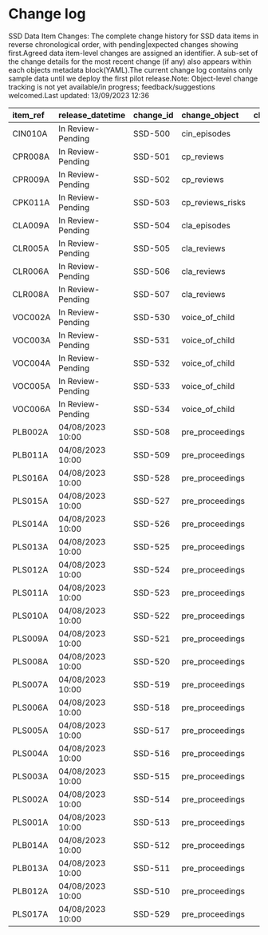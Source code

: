 # Change log
SSD Data Item Changes:
The complete change history for SSD data items in reverse chronological order, with pending|expected changes showing first.Agreed data item-level changes are assigned an identifier. A sub-set of the change details for the most recent change (if any) also appears within each objects metadata block(YAML).The current change log contains only sample data until we deploy the first pilot release.Note: Object-level change tracking is not yet available/in progress; feedback/suggestions welcomed.Last updated: 13/09/2023 12:36

| item_ref   | release_datetime   | change_id   | change_object    | change_impact_title   | change_status   | change_type   | change_source   | change_impact_notes           |
|:-----------|:-------------------|:------------|:-----------------|:----------------------|:----------------|:--------------|:----------------|:------------------------------|
| CIN010A    | In Review-Pending  | SSD-500     | cin_episodes     |                       | pending         | Depreciated   | D2I             | 1aRemove                      |
| CPR008A    | In Review-Pending  | SSD-501     | cp_reviews       |                       | pending         | New Feature   | D2I             | 1aDraft                       |
| CPR009A    | In Review-Pending  | SSD-502     | cp_reviews       |                       | pending         | New Feature   | D2I             | 1aDraft                       |
| CPK011A    | In Review-Pending  | SSD-503     | cp_reviews_risks |                       | pending         | New Feature   | D2I             | 1aDraft                       |
| CLA009A    | In Review-Pending  | SSD-504     | cla_episodes     |                       | pending         | Depreciated   | D2I             | 1aRemove                      |
| CLR005A    | In Review-Pending  | SSD-505     | cla_reviews      |                       | pending         | New Feature   | D2I             | 1aDraft - Suggested new item  |
| CLR006A    | In Review-Pending  | SSD-506     | cla_reviews      |                       | pending         | New Feature   | D2I             | 1aDraft - Suggested new item  |
| CLR008A    | In Review-Pending  | SSD-507     | cla_reviews      |                       | pending         | New Feature   | D2I             | 1aDraft - Suggested new item  |
| VOC002A    | In Review-Pending  | SSD-530     | voice_of_child   |                       | pending         | New Feature   | 1bDraft         | 1bDraft - Suggested new item  |
| VOC003A    | In Review-Pending  | SSD-531     | voice_of_child   |                       | pending         | New Feature   | 1bDraft         | 1bDraft - Suggested new item  |
| VOC004A    | In Review-Pending  | SSD-532     | voice_of_child   |                       | pending         | New Feature   | 1bDraft         | 1bDraft - Suggested new item  |
| VOC005A    | In Review-Pending  | SSD-533     | voice_of_child   |                       | pending         | New Feature   | 1bDraft         | 1bDraft - Suggested new item  |
| VOC006A    | In Review-Pending  | SSD-534     | voice_of_child   |                       | pending         | New Feature   | 1bDraft         | 1bDraft - Suggested new item  |
| PLB002A    | 04/08/2023 10:00   | SSD-508     | pre_proceedings  |                       | released        | New Feature   | 1bSpecified     | 1bSpecified - Agreed new item |
| PLB011A    | 04/08/2023 10:00   | SSD-509     | pre_proceedings  |                       | released        | New Feature   | 1bSpecified     | 1bSpecified - Agreed new item |
| PLS016A    | 04/08/2023 10:00   | SSD-528     | pre_proceedings  |                       | released        | New Feature   | 1bSpecified     | 1bSpecified - Agreed new item |
| PLS015A    | 04/08/2023 10:00   | SSD-527     | pre_proceedings  |                       | released        | New Feature   | 1bSpecified     | 1bSpecified - Agreed new item |
| PLS014A    | 04/08/2023 10:00   | SSD-526     | pre_proceedings  |                       | released        | New Feature   | 1bSpecified     | 1bSpecified - Agreed new item |
| PLS013A    | 04/08/2023 10:00   | SSD-525     | pre_proceedings  |                       | released        | New Feature   | 1bSpecified     | 1bSpecified - Agreed new item |
| PLS012A    | 04/08/2023 10:00   | SSD-524     | pre_proceedings  |                       | released        | New Feature   | 1bSpecified     | 1bSpecified - Agreed new item |
| PLS011A    | 04/08/2023 10:00   | SSD-523     | pre_proceedings  |                       | released        | New Feature   | 1bSpecified     | 1bSpecified - Agreed new item |
| PLS010A    | 04/08/2023 10:00   | SSD-522     | pre_proceedings  |                       | released        | New Feature   | 1bSpecified     | 1bSpecified - Agreed new item |
| PLS009A    | 04/08/2023 10:00   | SSD-521     | pre_proceedings  |                       | released        | New Feature   | 1bSpecified     | 1bSpecified - Agreed new item |
| PLS008A    | 04/08/2023 10:00   | SSD-520     | pre_proceedings  |                       | released        | New Feature   | 1bSpecified     | 1bSpecified - Agreed new item |
| PLS007A    | 04/08/2023 10:00   | SSD-519     | pre_proceedings  |                       | released        | New Feature   | 1bSpecified     | 1bSpecified - Agreed new item |
| PLS006A    | 04/08/2023 10:00   | SSD-518     | pre_proceedings  |                       | released        | New Feature   | 1bSpecified     | 1bSpecified - Agreed new item |
| PLS005A    | 04/08/2023 10:00   | SSD-517     | pre_proceedings  |                       | released        | New Feature   | 1bSpecified     | 1bSpecified - Agreed new item |
| PLS004A    | 04/08/2023 10:00   | SSD-516     | pre_proceedings  |                       | released        | New Feature   | 1bSpecified     | 1bSpecified - Agreed new item |
| PLS003A    | 04/08/2023 10:00   | SSD-515     | pre_proceedings  |                       | released        | New Feature   | 1bSpecified     | 1bSpecified - Agreed new item |
| PLS002A    | 04/08/2023 10:00   | SSD-514     | pre_proceedings  |                       | released        | New Feature   | 1bSpecified     | 1bSpecified - Agreed new item |
| PLS001A    | 04/08/2023 10:00   | SSD-513     | pre_proceedings  |                       | released        | New Feature   | 1bSpecified     | 1bSpecified - Agreed new item |
| PLB014A    | 04/08/2023 10:00   | SSD-512     | pre_proceedings  |                       | released        | New Feature   | 1bSpecified     | 1bSpecified - Agreed new item |
| PLB013A    | 04/08/2023 10:00   | SSD-511     | pre_proceedings  |                       | released        | New Feature   | 1bSpecified     | 1bSpecified - Agreed new item |
| PLB012A    | 04/08/2023 10:00   | SSD-510     | pre_proceedings  |                       | released        | New Feature   | 1bSpecified     | 1bSpecified - Agreed new item |
| PLS017A    | 04/08/2023 10:00   | SSD-529     | pre_proceedings  |                       | released        | New Feature   | 1bSpecified     | 1bSpecified - Agreed new item |